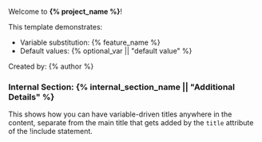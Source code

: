 Welcome to **{% project_name %}**!

This template demonstrates:
- Variable substitution: {% feature_name %}
- Default values: {% optional_var || "default value" %}

Created by: {% author %}

### Internal Section: {% internal_section_name || "Additional Details" %}

This shows how you can have variable-driven titles anywhere in the content, separate from the main title that gets added by the `title` attribute of the !include statement.
